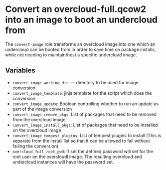 # Convert an overcloud-full.qcow2 into an image to boot an undercloud from

The `convert-image` role transforms an overcloud image into one which an
undercloud can be booted from in order to save time on package installs, while
not needing to maintain/host a specific undercloud image.

## Variables

* `convert_image_working_dir`: -- directory to be used for image conversion
* `convert_image_template`: jinja template for the script which does the
  conversion
* `convert_image_update`: Boolean controlling whether to run an update as part
  of the image conversion
* `convert_image_remove_pkgs`: List of packages that need to be removed from
  the overcloud image
* `convert_image_install_pkgs`: List of packages that need to be installed on
  the overcloud image
* `convert_image_tempest_plugins`: List of tempest plugins to install (This is
  separate from the install list so that it can be allowed to fail without
  failing the conversion)
* `overcloud_full_root_pwd`: If set the defined password will
  set for the root user on the overcloudl image.  The
  resulting overcloud and undercloud instances will have
  the password set.
